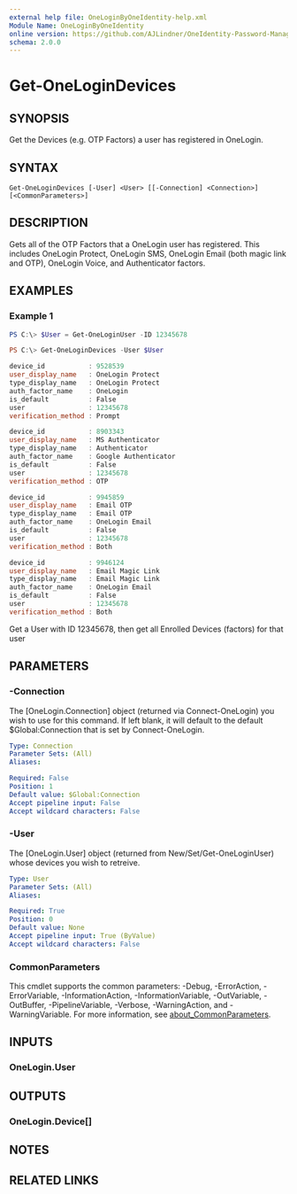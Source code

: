 ```yaml
---
external help file: OneLoginByOneIdentity-help.xml
Module Name: OneLoginByOneIdentity
online version: https://github.com/AJLindner/OneIdentity-Password-Manager-OneLogin-Integration/blob/master/Docs/Get-OneLoginDevices.md
schema: 2.0.0
---
```


# Get-OneLoginDevices

## SYNOPSIS
Get the Devices (e.g. OTP Factors) a user has registered in OneLogin.

## SYNTAX

```
Get-OneLoginDevices [-User] <User> [[-Connection] <Connection>] [<CommonParameters>]
```

## DESCRIPTION
Gets all of the OTP Factors that a OneLogin user has registered. This includes OneLogin Protect, OneLogin SMS, OneLogin Email (both magic link and OTP), OneLogin Voice, and Authenticator factors.

## EXAMPLES

### Example 1
```powershell
PS C:\> $User = Get-OneLoginUser -ID 12345678

PS C:\> Get-OneLoginDevices -User $User

device_id           : 9528539
user_display_name   : OneLogin Protect
type_display_name   : OneLogin Protect
auth_factor_name    : OneLogin
is_default          : False
user                : 12345678
verification_method : Prompt

device_id           : 8903343
user_display_name   : MS Authenticator
type_display_name   : Authenticator
auth_factor_name    : Google Authenticator
is_default          : False
user                : 12345678
verification_method : OTP

device_id           : 9945859
user_display_name   : Email OTP
type_display_name   : Email OTP
auth_factor_name    : OneLogin Email
is_default          : False
user                : 12345678
verification_method : Both

device_id           : 9946124
user_display_name   : Email Magic Link
type_display_name   : Email Magic Link
auth_factor_name    : OneLogin Email
is_default          : False
user                : 12345678
verification_method : Both
```

Get a User with ID 12345678, then get all Enrolled Devices (factors) for that user

## PARAMETERS

### -Connection
The [OneLogin.Connection] object (returned via Connect-OneLogin) you wish to use for this command. If left blank, it will default to the default $Global:Connection that is set by Connect-OneLogin.

```yaml
Type: Connection
Parameter Sets: (All)
Aliases:

Required: False
Position: 1
Default value: $Global:Connection
Accept pipeline input: False
Accept wildcard characters: False
```

### -User
The [OneLogin.User] object (returned from New/Set/Get-OneLoginUser) whose devices you wish to retreive.

```yaml
Type: User
Parameter Sets: (All)
Aliases:

Required: True
Position: 0
Default value: None
Accept pipeline input: True (ByValue)
Accept wildcard characters: False
```

### CommonParameters
This cmdlet supports the common parameters: -Debug, -ErrorAction, -ErrorVariable, -InformationAction, -InformationVariable, -OutVariable, -OutBuffer, -PipelineVariable, -Verbose, -WarningAction, and -WarningVariable. For more information, see [about_CommonParameters](http://go.microsoft.com/fwlink/?LinkID=113216).

## INPUTS

### OneLogin.User

## OUTPUTS

### OneLogin.Device[]
## NOTES

## RELATED LINKS
